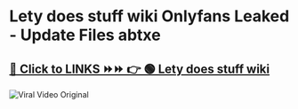 
 # Lety does stuff wiki Onlyfans Leaked - Update Files abtxe

## <h2><a href="https://clipsfans.com/Lety_does_stuff_wiki&ref=git">🔗 Click to LINKS ⏩⏩ 👉 🟢 Lety does stuff wiki </a></h2>

<a href="https://clipsfans.com/Lety_does_stuff_wiki&ref=git" rel="nofollow" data-target="animated-image.originalLink"><img src="https://i.ibb.co.com/xMMVF88/686577567.gif" alt="Viral Video Original" style="max-width: 100%; display: inline-block;" data-target="animated-image.originalImage"></a>

